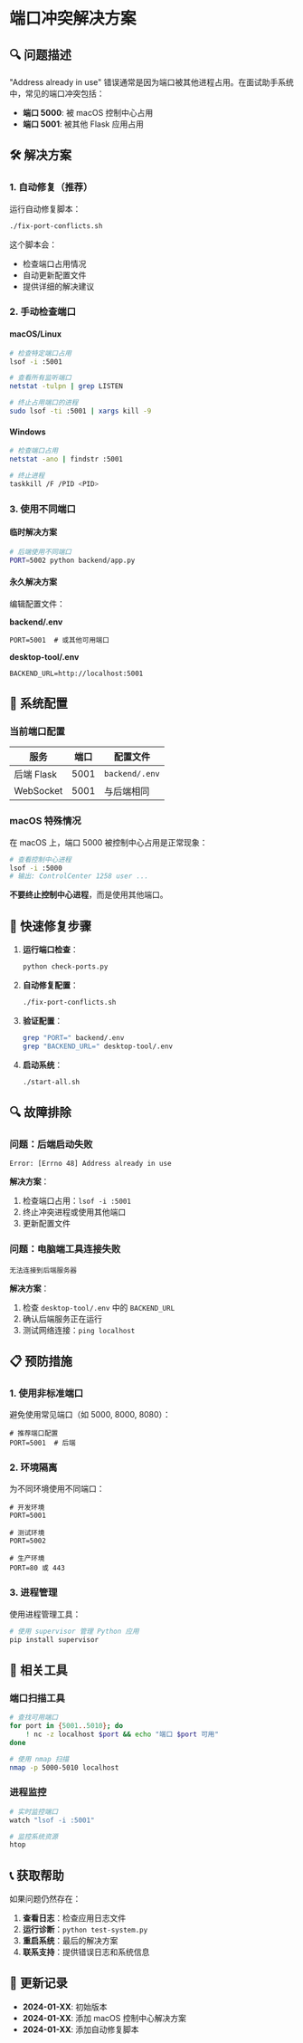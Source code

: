 # 端口冲突解决方案

## 🔍 问题描述

"Address already in use" 错误通常是因为端口被其他进程占用。在面试助手系统中，常见的端口冲突包括：

- **端口 5000**: 被 macOS 控制中心占用
- **端口 5001**: 被其他 Flask 应用占用

## 🛠️ 解决方案

### 1. 自动修复（推荐）

运行自动修复脚本：
```bash
./fix-port-conflicts.sh
```

这个脚本会：
- 检查端口占用情况
- 自动更新配置文件
- 提供详细的解决建议

### 2. 手动检查端口

#### macOS/Linux
```bash
# 检查特定端口占用
lsof -i :5001

# 查看所有监听端口
netstat -tulpn | grep LISTEN

# 终止占用端口的进程
sudo lsof -ti :5001 | xargs kill -9
```

#### Windows
```bash
# 检查端口占用
netstat -ano | findstr :5001

# 终止进程
taskkill /F /PID <PID>
```

### 3. 使用不同端口

#### 临时解决方案
```bash
# 后端使用不同端口
PORT=5002 python backend/app.py
```

#### 永久解决方案
编辑配置文件：

**backend/.env**
```env
PORT=5001  # 或其他可用端口
```

**desktop-tool/.env**
```env
BACKEND_URL=http://localhost:5001
```

## 🔧 系统配置

### 当前端口配置

| 服务 | 端口 | 配置文件 |
|------|------|----------|
| 后端 Flask | 5001 | `backend/.env` |
| WebSocket | 5001 | 与后端相同 |

### macOS 特殊情况

在 macOS 上，端口 5000 被控制中心占用是正常现象：
```bash
# 查看控制中心进程
lsof -i :5000
# 输出: ControlCenter 1258 user ...
```

**不要终止控制中心进程**，而是使用其他端口。

## 🚀 快速修复步骤

1. **运行端口检查**：
   ```bash
   python check-ports.py
   ```

2. **自动修复配置**：
   ```bash
   ./fix-port-conflicts.sh
   ```

3. **验证配置**：
   ```bash
   grep "PORT=" backend/.env
   grep "BACKEND_URL=" desktop-tool/.env
   ```

4. **启动系统**：
   ```bash
   ./start-all.sh
   ```

## 🔍 故障排除

### 问题：后端启动失败
```
Error: [Errno 48] Address already in use
```

**解决方案**：
1. 检查端口占用：`lsof -i :5001`
2. 终止冲突进程或使用其他端口
3. 更新配置文件



### 问题：电脑端工具连接失败
```
无法连接到后端服务器
```

**解决方案**：
1. 检查 `desktop-tool/.env` 中的 `BACKEND_URL`
2. 确认后端服务正在运行
3. 测试网络连接：`ping localhost`

## 📋 预防措施

### 1. 使用非标准端口
避免使用常见端口（如 5000, 8000, 8080）：
```env
# 推荐端口配置
PORT=5001  # 后端
```

### 2. 环境隔离
为不同环境使用不同端口：
```env
# 开发环境
PORT=5001

# 测试环境
PORT=5002

# 生产环境
PORT=80 或 443
```

### 3. 进程管理
使用进程管理工具：
```bash
# 使用 supervisor 管理 Python 应用
pip install supervisor
```

## 🔗 相关工具

### 端口扫描工具
```bash
# 查找可用端口
for port in {5001..5010}; do
    ! nc -z localhost $port && echo "端口 $port 可用"
done

# 使用 nmap 扫描
nmap -p 5000-5010 localhost
```

### 进程监控
```bash
# 实时监控端口
watch "lsof -i :5001"

# 监控系统资源
htop
```

## 📞 获取帮助

如果问题仍然存在：

1. **查看日志**：检查应用日志文件
2. **运行诊断**：`python test-system.py`
3. **重启系统**：最后的解决方案
4. **联系支持**：提供错误日志和系统信息

## 📝 更新记录

- **2024-01-XX**: 初始版本
- **2024-01-XX**: 添加 macOS 控制中心解决方案
- **2024-01-XX**: 添加自动修复脚本
